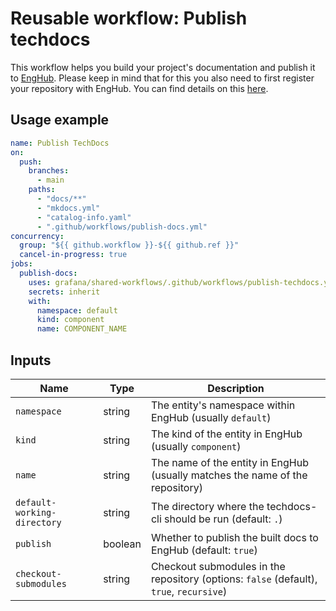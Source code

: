 # Reusable workflow: Publish techdocs

This workflow helps you build your project's documentation and publish it to [EngHub](https://enghub.grafana-ops.net).
Please keep in mind that for this you also need to first register your repository with EngHub.
You can find details on this [here](https://enghub.grafana-ops.net/docs/default/component/enghub/user-guides/add-gh-repo/).

## Usage example

```yaml
name: Publish TechDocs
on:
  push:
    branches:
      - main
    paths:
      - "docs/**"
      - "mkdocs.yml"
      - "catalog-info.yaml"
      - ".github/workflows/publish-docs.yml"
concurrency:
  group: "${{ github.workflow }}-${{ github.ref }}"
  cancel-in-progress: true
jobs:
  publish-docs:
    uses: grafana/shared-workflows/.github/workflows/publish-techdocs.yaml@main
    secrets: inherit
    with:
      namespace: default
      kind: component
      name: COMPONENT_NAME
```

## Inputs

| Name                        | Type    | Description                                                                             |
| --------------------------- | ------- | --------------------------------------------------------------------------------------- |
| `namespace`                 | string  | The entity's namespace within EngHub (usually `default`)                                |
| `kind`                      | string  | The kind of the entity in EngHub (usually `component`)                                  |
| `name`                      | string  | The name of the entity in EngHub (usually matches the name of the repository)           |
| `default-working-directory` | string  | The directory where the techdocs-cli should be run (default: `.`)                       |
| `publish`                   | boolean | Whether to publish the built docs to EngHub (default: `true`)                           |
| `checkout-submodules`       | string  | Checkout submodules in the repository (options: `false` (default), `true`, `recursive`) |
